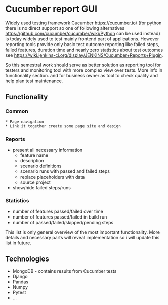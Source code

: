# Cucumber report GUI


Widely used testing framework Cucumber https://cucumber.io/ (for python there is no direct support so one of following
alternatives https://github.com/cucumber/cucumber/wiki/Python can be used instead) is today widely used to test mainly frontend
part of applications. However reporting tools provide only basic test outcome reporting like failed steps, failed features, duration time
 and nearly zero statistics about test outcomes see https://wiki.jenkins-ci.org/display/JENKINS/Cucumber+Reports+Plugin.

So this semestral work should serve as better solution as reporting tool for testers and monitoring tool with more complex
view over tests. More info in functionality section.
 and for business owner as tool to check quality and help plan test maintenance.

## Functionality

### Common
    * Page navigation
    * Link it together create some page site and design

### Reports
*  present all necessary information
   *  feature name
   *  description
   *  scenario definitions
   *  scenario runs with passed and failed steps
   *  replace placeholders with data
   *  source project
*  show/hide failed steps/runs
### Statistics
*  number of features passed/failed over time
*  number of features passed/failed in build run
*  number of passed/failed/skipped/pending steps

This list is only general overview of the most important functionality. More details and necessary parts will reveal implementation so i will
update this list in future.

## Technologies
*  MongoDB - contains results from Cucumber tests
*  Django
*  Pandas
*  Numpy
*  Pytest
*  ...
